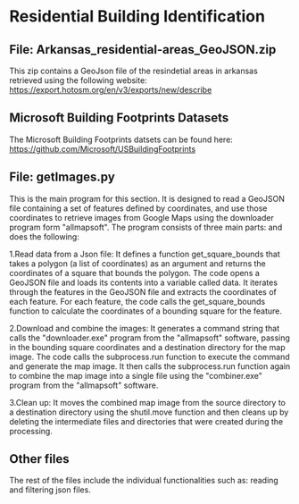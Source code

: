 # Residential Building Identification

## File: Arkansas_residential-areas_GeoJSON.zip
This zip contains a GeoJson file of the resindetial areas in arkansas retrieved using the following website: https://export.hotosm.org/en/v3/exports/new/describe

## Microsoft Building Footprints Datasets
The Microsoft Building Footprints datsets can be found here: https://github.com/Microsoft/USBuildingFootprints

## File: getImages.py
This is the main program for this section. It is designed to read a GeoJSON file containing a set of features defined by coordinates, and use those coordinates to retrieve images from Google Maps using the downloader program form "allmapsoft". The program consists of three main parts: and does the following:

1.Read data from a Json file: It defines a function get_square_bounds that takes a polygon (a list of coordinates) as an argument and returns the coordinates of a square that bounds the polygon. The code opens a GeoJSON file and loads its contents into a variable called data. It iterates through the features in the GeoJSON file and extracts the coordinates of each feature. For each feature, the code calls the get_square_bounds function to calculate the coordinates of a bounding square for the feature.
 
2.Download and combine the images: It generates a command string that calls the "downloader.exe" program from the "allmapsoft" software, passing in the bounding square coordinates and a destination directory for the map image. The code calls the subprocess.run function to execute the command and generate the map image. It then calls the subprocess.run function again to combine the map image into a single file using the "combiner.exe" program from the "allmapsoft" software.
 
3.Clean up: It moves the combined map image from the source directory to a destination directory using the shutil.move function and then cleans up by deleting the intermediate files and directories that were created during the processing.

## Other files
The rest of the files include the individual  functionalities such as: reading and filtering json files. 
